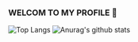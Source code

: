 ### WELCOM TO MY PROFILE 👋

![Top Langs](https://github-readme-stats.vercel.app/api/top-langs/?username=python-life&langs_count=8&theme=onedark)
![Anurag's github stats](https://github-readme-stats.vercel.app/api?username=k1a2er&show_icons=true&theme=onedark)
